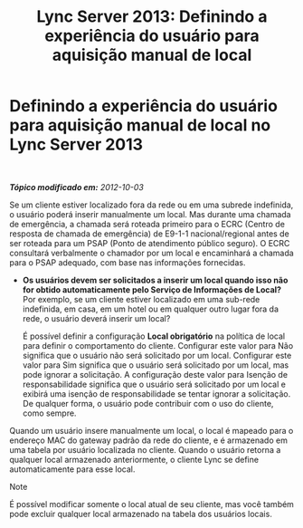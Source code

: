 ﻿---
title: 'Lync Server 2013: Definindo a experiência do usuário para aquisição manual de local'
TOCTitle: Definindo a experiência do usuário para aquisição manual de local
ms:assetid: d37f67d3-e248-483b-b64c-3986559ef357
ms:mtpsurl: https://technet.microsoft.com/pt-br/library/Gg398912(v=OCS.15)
ms:contentKeyID: 49308214
ms.date: 05/19/2016
mtps_version: v=OCS.15
ms.translationtype: HT
---

# Definindo a experiência do usuário para aquisição manual de local no Lync Server 2013

 

_**Tópico modificado em:** 2012-10-03_

Se um cliente estiver localizado fora da rede ou em uma subrede indefinida, o usuário poderá inserir manualmente um local. Mas durante uma chamada de emergência, a chamada será roteada primeiro para o ECRC (Centro de resposta de chamada de emergência) de E9-1-1 nacional/regional antes de ser roteada para um PSAP (Ponto de atendimento público seguro). O ECRC consultará verbalmente o chamador por um local e encaminhará a chamada para o PSAP adequado, com base nas informações fornecidas.

  - **Os usuários devem ser solicitados a inserir um local quando isso não for obtido automaticamente pelo Serviço de Informações de Local?**  
    Por exemplo, se um cliente estiver localizado em uma sub-rede indefinida, em casa, em um hotel ou em qualquer outro lugar fora da rede, o usuário deverá inserir um local?
    
    É possível definir a configuração **Local obrigatório** na política de local para definir o comportamento do cliente. Configurar este valor para Não significa que o usuário não será solicitado por um local. Configurar este valor para Sim significa que o usuário será solicitado por um local, mas pode ignorar a solicitação. A configuração deste valor para Isenção de responsabilidade significa que o usuário será solicitado por um local e exibirá uma isenção de responsabilidade se tentar ignorar a solicitação. De qualquer forma, o usuário pode contribuir com o uso do cliente, como sempre.

Quando um usuário insere manualmente um local, o local é mapeado para o endereço MAC do gateway padrão da rede do cliente, e é armazenado em uma tabela por usuário localizada no cliente. Quando o usuário retorna a qualquer local armazenado anteriormente, o cliente Lync se define automaticamente para esse local.

> [!note]  
> É possível modificar somente o local atual de seu cliente, mas você também pode excluir qualquer local armazenado na tabela dos usuários locais.
